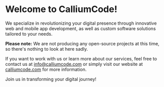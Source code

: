 # Welcome to CalliumCode!

We specialize in revolutionizing your digital presence through innovative web and mobile app development, as well as custom software solutions tailored to your needs.

**Please note:** We are not producing any open-source projects at this time, so there's nothing to look at here sadly. 

If you want to work with us or learn more about our services, feel free to contact us at [info@calliumcode.com](mailto:info@calliumcode.com) or simply visit our website at [calliumcode.com](https://calliumcode.com/) for more information.

Join us in transforming your digital journey!
